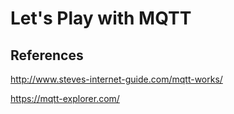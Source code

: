 # Let's Play with MQTT

## References

<http://www.steves-internet-guide.com/mqtt-works/>

<https://mqtt-explorer.com/>
